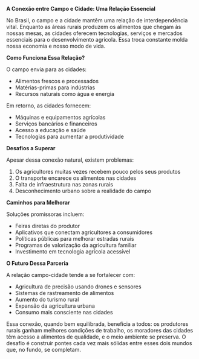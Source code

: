 **A Conexão entre Campo e Cidade: Uma Relação Essencial**

No Brasil, o campo e a cidade mantêm uma relação de interdependência vital. Enquanto as áreas rurais produzem os alimentos que chegam às nossas mesas, as cidades oferecem tecnologias, serviços e mercados essenciais para o desenvolvimento agrícola. Essa troca constante molda nossa economia e nosso modo de vida.

**Como Funciona Essa Relação?**

O campo envia para as cidades:
- Alimentos frescos e processados
- Matérias-primas para indústrias
- Recursos naturais como água e energia

Em retorno, as cidades fornecem:
- Máquinas e equipamentos agrícolas
- Serviços bancários e financeiros
- Acesso a educação e saúde
- Tecnologias para aumentar a produtividade

**Desafios a Superar**

Apesar dessa conexão natural, existem problemas:
1. Os agricultores muitas vezes recebem pouco pelos seus produtos
2. O transporte encarece os alimentos nas cidades
3. Falta de infraestrutura nas zonas rurais
4. Desconhecimento urbano sobre a realidade do campo

**Caminhos para Melhorar**

Soluções promissoras incluem:
- Feiras diretas do produtor
- Aplicativos que conectam agricultores a consumidores
- Políticas públicas para melhorar estradas rurais
- Programas de valorização da agricultura familiar
- Investimento em tecnologia agrícola acessível

**O Futuro Dessa Parceria**

A relação campo-cidade tende a se fortalecer com:
- Agricultura de precisão usando drones e sensores
- Sistemas de rastreamento de alimentos
- Aumento do turismo rural
- Expansão da agricultura urbana
- Consumo mais consciente nas cidades

Essa conexão, quando bem equilibrada, beneficia a todos: os produtores rurais ganham melhores condições de trabalho, os moradores das cidades têm acesso a alimentos de qualidade, e o meio ambiente se preserva. O desafio é construir pontes cada vez mais sólidas entre esses dois mundos que, no fundo, se completam.
